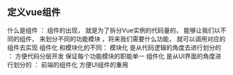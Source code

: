 ## 定义vue组件 
什么是组件 ： 组件的出现， 就是为了拆分Vue实例的代码量的， 能够让我们以不同的组件， 来划分不同的功能模块 ，将来我们需要什么功能， 
就可以调用对应的组件去实现 
组件化 和模块化的不同： 
模块化 是从代码逻辑的角度去进行划分的 ： 方便代码分层开发 保证每个功能模块的职能单一
组件化 是从UI界面的角度进行划分的 ： 前端的组件化 方便UI组件的重用